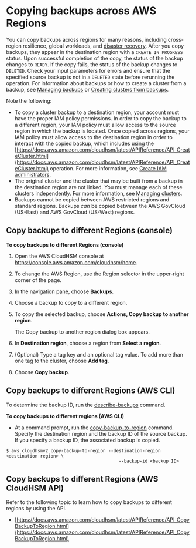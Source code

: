 # Copying backups across AWS Regions<a name="copy-backup-to-region"></a>

 You can copy backups across regions for many reasons, including cross\-region resilience, global workloads, and [disaster recovery](manage-backups.md#recovery-backups)\. After you copy backups, they appear in the destination region with a `CREATE_IN_PROGRESS` status\. Upon successful completion of the copy, the status of the backup changes to `READY`\. If the copy fails, the status of the backup changes to `DELETED`\. Check your input parameters for errors and ensure that the specified source backup is not in a `DELETED` state before rerunning the operation\. For information about backups or how to create a cluster from a backup, see [Managing backups](manage-backups.md) or [Creating clusters from backups](create-cluster-from-backup.md)\. 

 Note the following: 
+ To copy a cluster backup to a destination region, your account must have the proper IAM policy permissions\. In order to copy the backup to a different region, your IAM policy must allow access to the source region in which the backup is located\. Once copied across regions, your IAM policy must allow access to the destination region in order to interact with the copied backup, which includes using the [https://docs.aws.amazon.com/cloudhsm/latest/APIReference/API_CreateCluster.html](https://docs.aws.amazon.com/cloudhsm/latest/APIReference/API_CreateCluster.html) operation\. For more information, see [Create IAM administrators](create-iam-user.md)\.
+ The original cluster and the cluster that may be built from a backup in the destination region are not linked\. You must manage each of these clusters independently\. For more information, see [Managing clusters](manage-clusters.md)\.
+ Backups cannot be copied between AWS restricted regions and standard regions\. Backups *can* be copied between the AWS GovCloud \(US\-East\) and AWS GovCloud \(US\-West\) regions\.

## Copy backups to different Regions \(console\)<a name="copy-backup-console"></a>

**To copy backups to different Regions \(console\)**

1. Open the AWS CloudHSM console at [https://console\.aws\.amazon\.com/cloudhsm/home](https://console.aws.amazon.com/cloudhsm/home)\.

1. To change the AWS Region, use the Region selector in the upper\-right corner of the page\.

1. In the navigation pane, choose **Backups**\.

1. Choose a backup to copy to a different region\.

1. To copy the selected backup, choose **Actions, Copy backup to another region**\.

   The Copy backup to another region dialog box appears\.

1. In **Destination region**, choose a region from **Select a region**\.

1. \(Optional\) Type a tag key and an optional tag value\. To add more than one tag to the cluster, choose **Add tag**\.

1. Choose **Copy backup**\.

## Copy backups to different Regions \(AWS CLI\)<a name="copy-backups-regions-cli"></a>

To determine the backup ID, run the [describe\-backups](https://docs.aws.amazon.com/cli/latest/reference/cloudhsmv2/describe-backups.html) command\.

**To copy backups to different regions \(AWS CLI\)**
+  At a command prompt, run the [ copy\-backup\-to\-region](https://docs.aws.amazon.com/cli/latest/reference/cloudhsmv2/copy-backup-to-region.html) command\. Specify the destination region and the backup ID of the source backup\. If you specify a backup ID, the associated backup is copied\.

  ```
  $ aws cloudhsmv2 copy-backup-to-region --destination-region <destination region> \
                                             --backup-id <backup ID>
  ```

## Copy backups to different Regions \(AWS CloudHSM API\)<a name="copy-backups-regions-api"></a>

Refer to the following topic to learn how to copy backups to different regions by using the API\.
+  [https://docs.aws.amazon.com/cloudhsm/latest/APIReference/API_CopyBackupToRegion.html](https://docs.aws.amazon.com/cloudhsm/latest/APIReference/API_CopyBackupToRegion.html) 